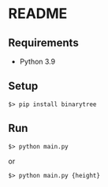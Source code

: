 # README

## Requirements

- Python 3.9

## Setup

```
$> pip install binarytree
```

## Run
```
$> python main.py
```
or
```
$> python main.py {height}
```